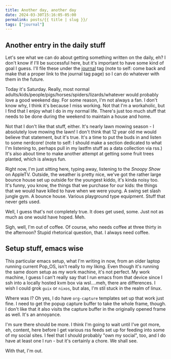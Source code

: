 ```yaml
---
title: Another day, another day
date: 2024-03-30T15:16:05-05:00
permalink: posts/{{ title | slug }}/
tags: ["journal"]
---
```

## Another entry in the daily stuff
Let's see what we can do about getting something written on the daily, eh? I don't know if I'll be successful here, but it's important to have some kind of goal I guess. I'll file these under the [journal](/tags/journal "journal tags") tag (note to self: come back and make that a proper link to the journal tag page) so I can do whatever with them in the future.

Today it's Saturday. Really, most normal adults/kids/people/pigs/horses/spiders/lizards/whatever would probably love a good weekend day. For some reason, I'm not always a fan. I don't know why, I think it's because I miss working. Not that I'm a workaholic, but I find that I enjoy what I do in my normal life. There's just too much stuff that needs to be done during the weekend to maintain a house and home.
 
Not that I don't like that stuff, either. It's nearly lawn mowing season - I absolutely love mowing the lawn! I don't think that 12 year old me would believe that statement, but it's true. It's a time to put the buds in and listen to some nerdcore! (note to self: I should make a section dedicated to what I'm listening to, perhaps pull in my lastfm stuff as a data collection via rss.) It's also about time to make another attempt at getting some fruit trees planted, which is always fun.
 
Right now, I'm just sitting here, typing away, listening to the _Snoopy Show_ on AppleTV. Outside, the weather is pretty nice, we've got the rather large bounce house set up outside for the youngest kiddo, it's kinda noisy too. It's funny, you know, the things that we purchase for our kids: the things that we would have killed to have when we were young. A swing set slash jungle gym. A bounce house. Various playground type equipment. Stuff that never gets used.

Well, I guess that's not completely true. It does get used, some. Just not as much as one would have hoped. Meh.

Sigh, well, I'm out of coffee. Of course, who needs coffee at three thirty in the afternoon? Stupid rhetorical question, that. I always need coffee.

## Setup stuff, emacs wise
This particular emacs setup, what I'm writing in now, from an older laptop running current Pop_OS, isn't really to my liking. Even though it's running the same doom setup as my work machine, it's not perfect. My work machine, I guess I can't really say that I run emacs from that device since I ssh into a locally hosted kvm box via wsl....meh, there are differences. I wish I could grok `guix` or `nixos`, but alas, I'm stil stuck in the realm of linux.

Where was I? Oh yes, I do have `org-capture` templates set up that work just fine. I need to get the popup capture buffer to take the whole frame, though. I don't like that it also visits the capture buffer in the originally opened frame as well. It's an annoyance. 

I'm sure there should be more. I think I'm going to wait until I've got more, eh, content, here before I get various rss feeds set up for feeding into some of my social sites. I feel that I should probably "own my social", too, and I do have at least one I run - but it's certainly a chore. We shall see.

With that, I'm out.
